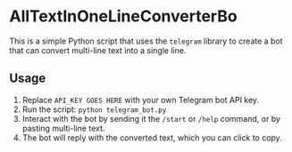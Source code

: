 # AllTextInOneLineConverterBo

This is a simple Python script that uses the `telegram` library to create a bot that can convert multi-line text into a single line.

## Usage

1. Replace `API_KEY GOES HERE` with your own Telegram bot API key.
2. Run the script: `python telegram_bot.py`
3. Interact with the bot by sending it the `/start` or `/help` command, or by pasting multi-line text.
4. The bot will reply with the converted text, which you can click to copy.

